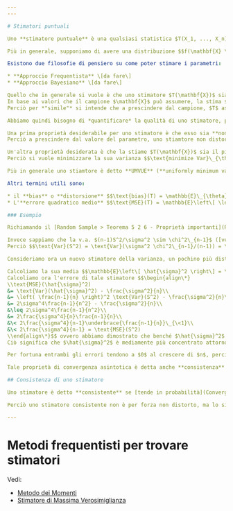```yaml
---
---

# Stimatori puntuali

Uno **stimatore puntuale** è una qualsiasi statistica $T(X_1, ..., X_n)$ usata per stimare il valore di uno o più parametri **sconosciuti**.

Più in generale, supponiamo di avere una distribuzione $$f(\mathbf{X} \vert \theta_1, ...,  \theta_k)$$ con $\theta_1, ..., \theta_k \in \Theta$ dei parametri dai quali la distribuzione dipende.

Esistono due filosofie di pensiero su come poter stimare i parametri:

* **Approccio Frequentista** \[da fare\]
* **Approccio Bayesiano** \[da fare\]

Quello che in generale si vuole è che uno stimatore $T(\mathbf{X})$ sia il più *"simile"* possibile al parametro da stimare $\theta$.
In base ai valori che il campione $\mathbf{X}$ può assumere, la stima $T$ a sua volta assume valori differenti.
Perciò per *"simile"* si intende che a prescindere dal campione, $T$ assume dei valori concentrati in un intorno di $\theta$ con alta probabilità.

Abbiamo quindi bisogno di *quantificare* la qualità di uno stimatore, per decidere quale è meglio di altri.

Una prima proprietà desiderabile per uno stimatore è che esso sia **non distorto** o **un-biased**, ovvero che la sua media corrisponda al parametro desiderato $$\mathbb{E}*{\theta} \left\[ T(\mathbf{X}) \right\] = \theta, ; \forall \theta \in \Theta$$
Perciò a prescindere dal valore del parametro, uno stiamtore non distorto in media assumerà sempre il valore di $\theta$ (ovviamente calcolando la media tenendo conto del valore che $\theta$ assume se necessario, ovvero calcolando $\mathbb{E}*{\theta}$).

Un'altra proprietà desiderata è che la stiame $T(\mathbf{X})$ sia il più possibile **concentrata** attorno al suo valore atteso.
Perciò si vuole minimizzare la sua varianza $$\text{minimize Var}\_{\theta}(T(\mathbf{X}))$$

Più in generale uno stiamtore è detto **UMVUE** (**uniformly minimum variance unbiased estimator**) se è **un-biased** e se per ogni $\theta$ possibile abbia una varianza più piccola rispetto a tutti gli altri stimatori (ovvero la minimizza).

Altri termini utili sono:

* il **bias** o **distorsione** $$\text{bias}(T) = \mathbb{E}\_{\theta} \left\[ T(\mathbf{X}) \right\] - \theta$$ Ovviamente se $\text{bias}(T) = 0$ allora $T$ è non distorto. ^401481
* L'**errore quadratico medio** $$\text{MSE}(T) = \mathbb{E}\left\[ \left(T(\mathbf{X}) - \theta \right)^2 \right\] = \text{Var}\_{\theta}(T(\mathbf{X})) + \text{bias}(T)^2$$

### Esempio

Richiamando il [Random Sample > Teorema 5 2 6 - Proprietà importanti](Random%20Sample.md#teorema-5-2-6-proprieta-importanti), si può dimostrare che $\overline{X}$ e $S^2$ sono entrambi **stimatori non distorti** per $\mu$ e $\sigma^2$, ovvero $$\text{bias}(\overline{X}) = 0$$ $$\text{bias}(S^2) = 0$$

Invece sappiamo che la v.a. $(n-1)S^2/\sigma^2 \sim \chi^2\_{n-1}$ ([vedi](Distribuzioni.md#chi-quadro-proprieta)) con media $n-1$ e varianza $2(n-1)$.
Perciò $$\text{Var}(S^2) = \text{Var}(\sigma^2 \chi^2\_{n-1}/(n-1)) = \left(\frac{\sigma^2}{n-1}\right)^2 \cdot \text{Var}(\chi^2\_{n-1}) = 2\frac{\sigma^4}{n-1}$$ e quindi $$\text{MSE}(S^2) = \text{Var}(S^2) + \underbrace{\text{bias}(S^2)}\_{=0} = 2\frac{\sigma^4}{n-1}$$

Consideriamo ora un nuovo stimatore della varianza, un pochino più distorto $$\hat{\sigma}^2 = \frac{\sum\_{i=1}^{n}(X_i - \overline{X})^2}{n} = \frac{n-1}{n}S^2$$

Calcoliamo la sua media $$\mathbb{E}\left\[ \hat{\sigma}^2 \right\] = \mathbb{E}\left\[ \frac{n-1}{n}S^2 \right\] = \frac{n-1}{n}\sigma^2$$ e il suo bias $$\text{bias}(\hat{\sigma}^2) = \sigma^2 - \frac{n-1}{n}\sigma^2 = -\frac{\sigma^2}{n}$$
Calcoliamo ora l'errore di tale stimatore $$\begin{align\*}
\\text{MSE}(\hat{\sigma}^2)
&= \text{Var}(\hat{\sigma}^2) - \frac{\sigma^2}{n}\\
&= \left( \frac{n-1}{n} \right)^2 \text{Var}(S^2) - \frac{\sigma^2}{n}\\
&= 2\sigma^4\frac{n-1}{n^2} - \frac{\sigma^2}{n}\\
&\leq 2\sigma^4\frac{n-1}{n^2}\\
&= 2\frac{\sigma^4}{n}\frac{n-1}{n}\\
&\< 2\frac{\sigma^4}{n-1}\underbrace{\frac{n-1}{n}}\_{\<1}\\
&\< 2\frac{\sigma^4}{n-1} = \text{MSE}(S^2)
\\end{align\*}$$ ovvero abbiamo dimostrato che benché $\hat{\sigma}^2$ sia distorto, esso ha un errore minore di quello precedente, ovvero $\text{MSE}(\hat{\sigma}^2) \< \text{MSE}(S^2)$.
Ciò significa che $\hat{\sigma}^2$ è mediamente più concentrato attorno al valore del parametro da stimare.

Per fortuna entrambi gli errori tendono a $0$ al crescere di $n$, perciò entrambi tendono asintoticamente al $\sigma^2$.

Tale proprietà di convergenza asintotica è detta anche **consistenza**

## Consistenza di uno stimatore

Uno stimatore è detto **consistente** se [tende in probabilità](Convergenza.md#convergenza-in-probabilita) al parametro interessato $T(\mathbf{X}) \xrightarrow{p} \theta$, ovvero se $$\lim\_{n \to \infty}P(\vert T(\mathbf{X}) - \theta \vert \< \varepsilon) = 1$$ per ogni $\varepsilon > 0$.

Perciò uno stimatore consistente non è per forza non distorto, ma lo si può considerare come **"asintoticamente non distorto"**.

---
```


# Metodi frequentisti per trovare stimatori

Vedi:

* [Metodo dei Momenti](Metodo%20dei%20Momenti.md)
* [Stimatore di Massima Verosimiglianza](Stimatore%20di%20Massima%20Verosimiglianza.md)
